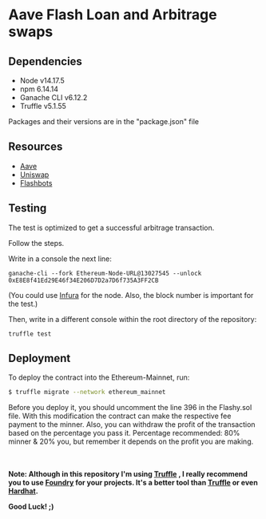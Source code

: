 # Aave Flash Loan and Arbitrage swaps 

## Dependencies

* Node v14.17.5
* npm 6.14.14
* Ganache CLI v6.12.2
* Truffle v5.1.55 

Packages and their versions are in the "package.json" file

## Resources

* [Aave](https://github.com/aave)
* [Uniswap](https://github.com/Uniswap)
* [Flashbots ](https://github.com/flashbots)

## Testing
The test is optimized to get a successful arbitrage transaction. 

Follow the steps.

Write in a console the next line:

```
ganache-cli --fork Ethereum-Node-URL@13027545 --unlock 0xE8E8f41Ed29E46f34E206D7D2a7D6f735A3FF2CB 
```
(You could use [Infura](https://www.infura.io/) for the node. Also, the block number is important for the test.)

Then, write in a different console within the root directory of the repository:

```
truffle test 
```


## Deployment 

To deploy the contract into the Ethereum-Mainnet, run:

```bash
$ truffle migrate --network ethereum_mainnet
```

Before you deploy it, you should uncomment the line 396 in the Flashy.sol file. 
With this modification the contract can make the respective fee payment to the minner. Also, you can withdraw the profit of the transaction based on the percentage you pass it. Percentage recommended: 80% minner & 20% you, but remember it depends on the profit you are making.
<br />
<br />
<br />

**Note: Although in this repository I'm using [Truffle](https://github.com/trufflesuite/truffle) , I really recommend you to use [Foundry](https://github.com/foundry-rs/foundry)  for your projects. It's a better tool than [Truffle](https://github.com/trufflesuite/truffle) or even [Hardhat](https://github.com/NomicFoundation/hardhat).**

**Good Luck! ;)**